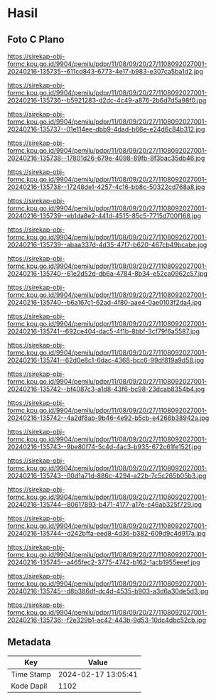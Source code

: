 # Hasil

## Foto C Plano

https://sirekap-obj-formc.kpu.go.id/9904/pemilu/pdpr/11/08/09/20/27/1108092027001-20240216-135735--611cd843-6773-4e17-b983-e307ca5ba1d2.jpg

https://sirekap-obj-formc.kpu.go.id/9904/pemilu/pdpr/11/08/09/20/27/1108092027001-20240216-135736--b5921283-d2dc-4c49-a876-2b6d7d5a98f0.jpg

https://sirekap-obj-formc.kpu.go.id/9904/pemilu/pdpr/11/08/09/20/27/1108092027001-20240216-135737--01e114ee-dbb9-4dad-b66e-e24d6c84b312.jpg

https://sirekap-obj-formc.kpu.go.id/9904/pemilu/pdpr/11/08/09/20/27/1108092027001-20240216-135738--17801d26-679e-4098-89fb-8f3bac35db46.jpg

https://sirekap-obj-formc.kpu.go.id/9904/pemilu/pdpr/11/08/09/20/27/1108092027001-20240216-135738--17248de1-4257-4c16-bb8c-50322cd768a8.jpg

https://sirekap-obj-formc.kpu.go.id/9904/pemilu/pdpr/11/08/09/20/27/1108092027001-20240216-135739--eb1da8e2-441d-4515-85c5-7715d700f168.jpg

https://sirekap-obj-formc.kpu.go.id/9904/pemilu/pdpr/11/08/09/20/27/1108092027001-20240216-135739--abaa337d-4d35-47f7-b620-467cb49bcabe.jpg

https://sirekap-obj-formc.kpu.go.id/9904/pemilu/pdpr/11/08/09/20/27/1108092027001-20240216-135740--61e2d52d-db6a-4784-8b34-e52ca0962c57.jpg

https://sirekap-obj-formc.kpu.go.id/9904/pemilu/pdpr/11/08/09/20/27/1108092027001-20240216-135740--b6a167c1-62ad-4f80-aae4-0ae0103f2da4.jpg

https://sirekap-obj-formc.kpu.go.id/9904/pemilu/pdpr/11/08/09/20/27/1108092027001-20240216-135741--692ce404-dac5-4f1b-8bbf-3cf79f6a5587.jpg

https://sirekap-obj-formc.kpu.go.id/9904/pemilu/pdpr/11/08/09/20/27/1108092027001-20240216-135741--62d0e8c1-6dac-4368-bcc6-99df819a9d58.jpg

https://sirekap-obj-formc.kpu.go.id/9904/pemilu/pdpr/11/08/09/20/27/1108092027001-20240216-135742--bf4087c3-a1d8-43f6-bc98-23dcab8354b4.jpg

https://sirekap-obj-formc.kpu.go.id/9904/pemilu/pdpr/11/08/09/20/27/1108092027001-20240216-135742--4a2df8ab-9b46-4e92-b5cb-e4268b38942a.jpg

https://sirekap-obj-formc.kpu.go.id/9904/pemilu/pdpr/11/08/09/20/27/1108092027001-20240216-135743--9be80f74-5c4d-4ac3-b935-672c61fe152f.jpg

https://sirekap-obj-formc.kpu.go.id/9904/pemilu/pdpr/11/08/09/20/27/1108092027001-20240216-135743--00d1a71d-886c-4294-a22b-7c5c265b05b3.jpg

https://sirekap-obj-formc.kpu.go.id/9904/pemilu/pdpr/11/08/09/20/27/1108092027001-20240216-135744--80617893-b471-4177-a17e-c46ab325f729.jpg

https://sirekap-obj-formc.kpu.go.id/9904/pemilu/pdpr/11/08/09/20/27/1108092027001-20240216-135744--d242bffa-eed8-4d36-b382-609d9c4d917a.jpg

https://sirekap-obj-formc.kpu.go.id/9904/pemilu/pdpr/11/08/09/20/27/1108092027001-20240216-135745--a465fec2-3775-4742-b162-1acb1955eeef.jpg

https://sirekap-obj-formc.kpu.go.id/9904/pemilu/pdpr/11/08/09/20/27/1108092027001-20240216-135745--d8b386df-dc4d-4535-b903-a3d6a30de5d3.jpg

https://sirekap-obj-formc.kpu.go.id/9904/pemilu/pdpr/11/08/09/20/27/1108092027001-20240216-135736--f2e329b1-ac42-443b-9d53-10dc4dbc52cb.jpg


## Metadata

| Key        | Value               |
| ---------- | ------------------- |
| Time Stamp | 2024-02-17 13:05:41 |
| Kode Dapil | 1102                |



